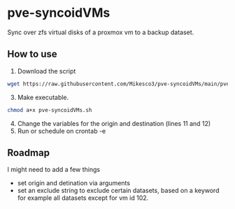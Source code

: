 # pve-syncoidVMs
Sync over zfs virtual disks of a proxmox vm to a backup dataset. <br>

## How to use
1. Download the script 
```bash
wget https://raw.githubusercontent.com/Mikesco3/pve-syncoidVMs/main/pve-syncoidVMs.sh
```
3. Make executable.
```bash
chmod a+x pve-syncoidVMs.sh
```
4. Change the variables for the origin and destination (lines 11 and 12)
5. Run or schedule on crontab -e

## Roadmap
I might need to add a few things
- set origin and detination via arguments
- set an exclude string to exclude certain datasets, based on a keyword <br>
  for example all datasets except for vm id 102.



